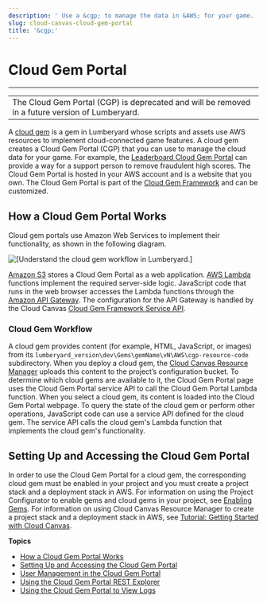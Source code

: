 ```yaml
---
description: ' Use a &cgp; to manage the data in &AWS; for your game. '
slug: cloud-canvas-cloud-gem-portal
title: '&cgp;'
---
```

# Cloud Gem Portal<a name="cloud-canvas-cloud-gem-portal"></a>


****  

|  | 
| --- |
|  The Cloud Gem Portal \(CGP\) is deprecated and will be removed in a future version of Lumberyard\.  | 

A [cloud gem](cloud-canvas-overview-cloud-gems.md) is a gem in Lumberyard whose scripts and assets use AWS resources to implement cloud\-connected game features\. A cloud gem creates a Cloud Gem Portal \(CGP\) that you can use to manage the cloud data for your game\. For example, the [Leaderboard Cloud Gem Portal](cloud-canvas-cloud-gem-leaderboard.md) can provide a way for a support person to remove fraudulent high scores\. The Cloud Gem Portal is hosted in your AWS account and is a website that you own\. The Cloud Gem Portal is part of the [Cloud Gem Framework](cloud-canvas-cloud-gem-framework-intro.md) and can be customized\.

## How a Cloud Gem Portal Works<a name="cloud-canvas-cloud-gem-portal-how-a-cloud-gem-portal-works"></a>

Cloud gem portals use Amazon Web Services to implement their functionality, as shown in the following diagram\.

![\[Understand the cloud gem workflow in Lumberyard.\]](/images/userguide/cloud_canvas/cloud-canvas-cloud-gem-portal.png)

[Amazon S3](https://aws.amazon.com/s3/) stores a Cloud Gem Portal as a web application\. [AWS Lambda](https://aws.amazon.com/lambda/) functions implement the required server\-side logic\. JavaScript code that runs in the web browser accesses the Lambda functions through the [Amazon API Gateway](https://aws.amazon.com/api-gateway/)\. The configuration for the API Gateway is handled by the Cloud Canvas [Cloud Gem Framework Service API](cloud-canvas-cgf-service-api.md)\.

### Cloud Gem Workflow<a name="cloud-canvas-cloud-gem-portal-cloud-gem-workflow"></a>

A cloud gem provides content \(for example, HTML, JavaScript, or images\) from its `lumberyard_version\dev\Gems\gemName\vN\AWS\cgp-resource-code` subdirectory\. When you deploy a cloud gem, the [Cloud Canvas Resource Manager](cloud-canvas-ui-rm-overview.md) uploads this content to the project’s configuration bucket\. To determine which cloud gems are available to it, the Cloud Gem Portal page uses the Cloud Gem Portal service API to call the Cloud Gem Portal Lambda function\. When you select a cloud gem, its content is loaded into the Cloud Gem Portal webpage\. To query the state of the cloud gem or perform other operations, JavaScript code can use a service API defined for the cloud gem\. The service API calls the cloud gem's Lambda function that implements the cloud gem's functionality\.

## Setting Up and Accessing the Cloud Gem Portal<a name="cloud-canvas-cloud-gem-portal-setup"></a>

In order to use the Cloud Gem Portal for a cloud gem, the corresponding cloud gem must be enabled in your project and you must create a project stack and a deployment stack in AWS\. For information on using the Project Configurator to enable gems and cloud gems in your project, see [Enabling Gems](gems-system-using-project-configurator.md)\. For information on using Cloud Canvas Resource Manager to create a project stack and a deployment stack in AWS, see [Tutorial: Getting Started with Cloud Canvas](cloud-canvas-tutorial.md)\.

**Topics**
+ [How a Cloud Gem Portal Works](#cloud-canvas-cloud-gem-portal-how-a-cloud-gem-portal-works)
+ [Setting Up and Accessing the Cloud Gem Portal](#cloud-canvas-cloud-gem-portal-setup)
+ [User Management in the Cloud Gem Portal](cloud-canvas-cloud-gem-portal-user-management.md)
+ [Using the Cloud Gem Portal REST Explorer](cloud-canvas-cloud-gem-portal-rest-explorer.md)
+ [Using the Cloud Gem Portal to View Logs](cloud-canvas-cloud-gem-portal-log-tab.md)